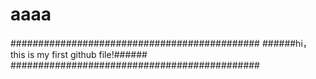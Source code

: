 # aaaa

#############################################
######hi，this is my first github file!######
#############################################
